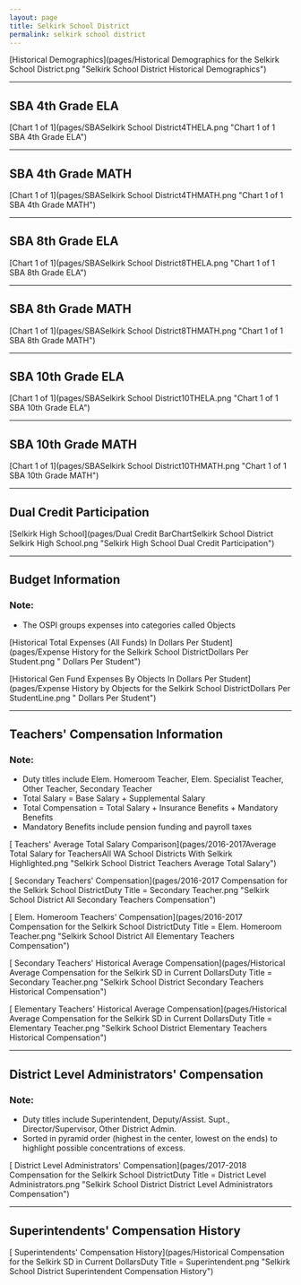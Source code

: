 ```yaml
---
layout: page
title: Selkirk School District
permalink: selkirk school district
---
```



[Historical Demographics](pages/Historical Demographics for the Selkirk School District.png "Selkirk School District Historical Demographics")

___

## SBA 4th Grade ELA

[Chart 1 of 1](pages/SBASelkirk School District4THELA.png "Chart 1 of 1 SBA 4th Grade ELA")


___

## SBA 4th Grade MATH

[Chart 1 of 1](pages/SBASelkirk School District4THMATH.png "Chart 1 of 1 SBA 4th Grade MATH")


___

## SBA 8th Grade ELA

[Chart 1 of 1](pages/SBASelkirk School District8THELA.png "Chart 1 of 1 SBA 8th Grade ELA")


___

## SBA 8th Grade MATH

[Chart 1 of 1](pages/SBASelkirk School District8THMATH.png "Chart 1 of 1 SBA 8th Grade MATH")


___

## SBA 10th Grade ELA

[Chart 1 of 1](pages/SBASelkirk School District10THELA.png "Chart 1 of 1 SBA 10th Grade ELA")


___

## SBA 10th Grade MATH

[Chart 1 of 1](pages/SBASelkirk School District10THMATH.png "Chart 1 of 1 SBA 10th Grade MATH")


___

## Dual Credit Participation

[Selkirk High School](pages/Dual Credit BarChartSelkirk School District Selkirk High School.png "Selkirk High School Dual Credit Participation")


___

## Budget Information
### Note:
- The OSPI groups expenses into categories called Objects

[Historical Total Expenses (All Funds) In Dollars Per Student](pages/Expense History for the Selkirk School DistrictDollars Per Student.png " Dollars Per Student")

[Historical Gen Fund Expenses By Objects In Dollars Per Student](pages/Expense History by Objects for the Selkirk School DistrictDollars Per StudentLine.png " Dollars Per Student")


___

## Teachers' Compensation Information
### Note:
- Duty titles include Elem. Homeroom Teacher, Elem. Specialist Teacher, Other Teacher, Secondary Teacher
- Total Salary = Base Salary + Supplemental Salary
- Total Compensation = Total Salary + Insurance Benefits + Mandatory Benefits
- Mandatory Benefits include pension funding and payroll taxes

[ Teachers' Average Total Salary Comparison](pages/2016-2017Average Total Salary for TeachersAll WA School Districts With Selkirk Highlighted.png "Selkirk School District Teachers Average Total Salary")

[ Secondary Teachers' Compensation](pages/2016-2017 Compensation for the Selkirk School DistrictDuty Title = Secondary Teacher.png "Selkirk School District All Secondary Teachers Compensation")

[ Elem. Homeroom Teachers' Compensation](pages/2016-2017 Compensation for the Selkirk School DistrictDuty Title = Elem. Homeroom Teacher.png "Selkirk School District All Elementary Teachers Compensation")

[ Secondary Teachers' Historical Average Compensation](pages/Historical Average Compensation for the Selkirk SD in Current DollarsDuty Title = Secondary Teacher.png "Selkirk School District Secondary Teachers Historical Compensation")

[ Elementary Teachers' Historical Average Compensation](pages/Historical Average Compensation for the Selkirk SD in Current DollarsDuty Title = Elementary Teacher.png "Selkirk School District Elementary Teachers Historical Compensation")


___

## District Level Administrators' Compensation

### Note:
- Duty titles include Superintendent, Deputy/Assist. Supt., Director/Supervisor, Other District Admin.
- Sorted in pyramid order (highest in the center, lowest on the ends) to highlight possible concentrations of excess.

[ District Level Administrators' Compensation](pages/2017-2018 Compensation for the Selkirk School DistrictDuty Title = District Level Administrators.png "Selkirk School District District Level Administrators Compensation")


___

## Superintendents' Compensation History

[ Superintendents' Compensation History](pages/Historical Compensation for the Selkirk SD in Current DollarsDuty Title = Superintendent.png "Selkirk School District Superintendent Compensation History")


